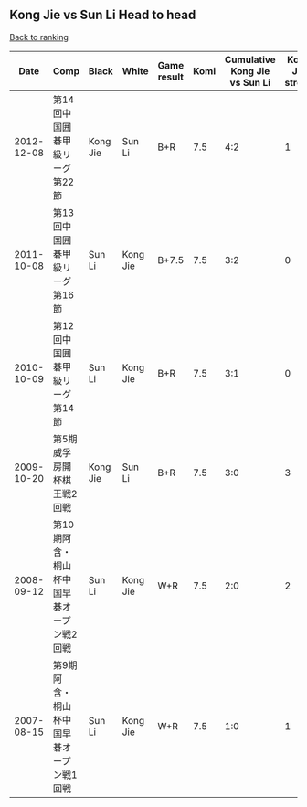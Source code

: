 ## Kong Jie vs Sun Li Head to head

[Back to ranking](../../index.md)




| **Date** | **Comp** | **Black** | **White** | **Game result** | **Komi** | **Cumulative Kong Jie vs Sun Li** | **Kong Jie streak** | **Sun Li streak** | 
| --- | --- | --- | --- | --- | --- | --- | --- | --- |
| 2012-12-08 | 第14回中国囲碁甲級リーグ第22節 | Kong Jie | Sun Li | B+R | 7.5 | 4:2 | 1 | 0 | 
| 2011-10-08 | 第13回中国囲碁甲級リーグ第16節 | Sun Li | Kong Jie | B+7.5 | 7.5 | 3:2 | 0 | 2 | 
| 2010-10-09 | 第12回中国囲碁甲級リーグ第14節 | Sun Li | Kong Jie | B+R | 7.5 | 3:1 | 0 | 1 | 
| 2009-10-20 | 第5期威孚房開杯棋王戦2回戦 | Kong Jie | Sun Li | B+R | 7.5 | 3:0 | 3 | 0 | 
| 2008-09-12 | 第10期阿含・桐山杯中国早碁オープン戦2回戦 | Sun Li | Kong Jie | W+R | 7.5 | 2:0 | 2 | 0 | 
| 2007-08-15 | 第9期阿含・桐山杯中国早碁オープン戦1回戦 | Sun Li | Kong Jie | W+R | 7.5 | 1:0 | 1 | 0 |




